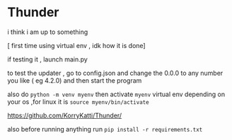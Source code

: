 # Thunder
i think i am up to something

[ first time using virtual env , idk how it is done]

if testing it , launch main.py

to test the updater , go to config.json and change the 0.0.0 to any number you like ( eg 4.2.0) and then start the program

also do `python -m venv myenv`
then activate `myenv` virtual env depending on your os ,for linux it is ```source myenv/bin/activate```

https://github.com/KorryKatti/Thunder/

also before running anything run ```pip install -r requirements.txt```
